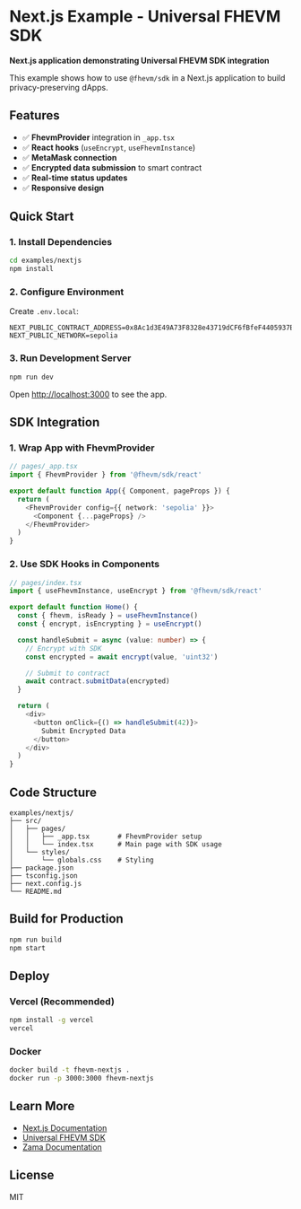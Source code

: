 # Next.js Example - Universal FHEVM SDK

**Next.js application demonstrating Universal FHEVM SDK integration**

This example shows how to use `@fhevm/sdk` in a Next.js application to build privacy-preserving dApps.

## Features

- ✅ **FhevmProvider** integration in `_app.tsx`
- ✅ **React hooks** (`useEncrypt`, `useFhevmInstance`)
- ✅ **MetaMask connection**
- ✅ **Encrypted data submission** to smart contract
- ✅ **Real-time status updates**
- ✅ **Responsive design**

## Quick Start

### 1. Install Dependencies

```bash
cd examples/nextjs
npm install
```

### 2. Configure Environment

Create `.env.local`:

```env
NEXT_PUBLIC_CONTRACT_ADDRESS=0x8Ac1d3E49A73F8328e43719dCF6fBfeF4405937B
NEXT_PUBLIC_NETWORK=sepolia
```

### 3. Run Development Server

```bash
npm run dev
```

Open [http://localhost:3000](http://localhost:3000) to see the app.

## SDK Integration

### 1. Wrap App with FhevmProvider

```typescript
// pages/_app.tsx
import { FhevmProvider } from '@fhevm/sdk/react'

export default function App({ Component, pageProps }) {
  return (
    <FhevmProvider config={{ network: 'sepolia' }}>
      <Component {...pageProps} />
    </FhevmProvider>
  )
}
```

### 2. Use SDK Hooks in Components

```typescript
// pages/index.tsx
import { useFhevmInstance, useEncrypt } from '@fhevm/sdk/react'

export default function Home() {
  const { fhevm, isReady } = useFhevmInstance()
  const { encrypt, isEncrypting } = useEncrypt()

  const handleSubmit = async (value: number) => {
    // Encrypt with SDK
    const encrypted = await encrypt(value, 'uint32')

    // Submit to contract
    await contract.submitData(encrypted)
  }

  return (
    <div>
      <button onClick={() => handleSubmit(42)}>
        Submit Encrypted Data
      </button>
    </div>
  )
}
```

## Code Structure

```
examples/nextjs/
├── src/
│   ├── pages/
│   │   ├── _app.tsx       # FhevmProvider setup
│   │   └── index.tsx      # Main page with SDK usage
│   └── styles/
│       └── globals.css    # Styling
├── package.json
├── tsconfig.json
├── next.config.js
└── README.md
```

## Build for Production

```bash
npm run build
npm start
```

## Deploy

### Vercel (Recommended)

```bash
npm install -g vercel
vercel
```

### Docker

```bash
docker build -t fhevm-nextjs .
docker run -p 3000:3000 fhevm-nextjs
```

## Learn More

- [Next.js Documentation](https://nextjs.org/docs)
- [Universal FHEVM SDK](../../README.md)
- [Zama Documentation](https://docs.zama.ai)

## License

MIT
